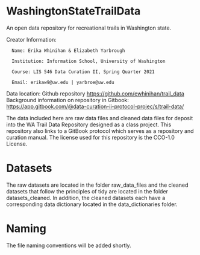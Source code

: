 # WashingtonStateTrailData
An open data repository for recreational trails in Washington state. 

Creator Information:

      Name: Erika Whinihan & Elizabeth Yarbrough
      
      Institution: Information School, University of Washington
      
      Course: LIS 546 Data Curation II, Spring Quarter 2021
      
      Email: erikaw9@uw.edu | yarbroe@uw.edu
      
Data location: Github repository https://github.com/ewhinihan/trail_data
Background information on repository in Gitbook: https://app.gitbook.com/@data-curation-ii-protocol-projec/s/trail-data/

The data included here are raw data files and cleaned data files for deposit into the WA Trail Data Repository designed as a class project. This repository also links to a GitBook protocol which serves as a repository and curation manual. The license used for this repository is the CCO-1.0 License.

# Datasets
The raw datasets are located in the folder raw_data_files and the cleaned datasets that follow the principles of tidy are located in the folder datasets_cleaned. In addition, the cleaned datasets each have a corresponding data dictionary located in the data_dictionaries folder.

# Naming
The file naming conventions will be added shortly.
